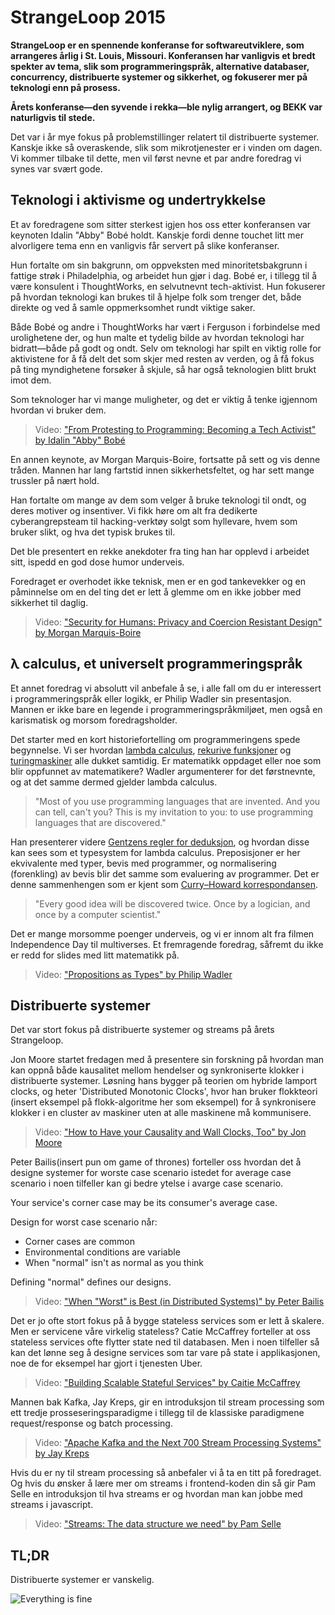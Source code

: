 # StrangeLoop 2015

**StrangeLoop er en spennende konferanse for softwareutviklere, som arrangeres årlig i St. Louis, Missouri. Konferansen har vanligvis et bredt spekter av tema, slik som programmeringspråk, alternative databaser, concurrency, distribuerte systemer og sikkerhet, og fokuserer mer på teknologi enn på prosess.**

**Årets konferanse—den syvende i rekka—ble nylig arrangert, og BEKK var naturligvis til stede.**

Det var i år mye fokus på problemstillinger relatert til distribuerte systemer. Kanskje ikke så overaskende, slik som mikrotjenester er i vinden om dagen. Vi kommer tilbake til dette, men vil først nevne et par andre foredrag vi synes var svært gode.

## Teknologi i aktivisme og undertrykkelse

Et av foredragene som sitter sterkest igjen hos oss etter konferansen var keynoten Idalin "Abby" Bobé holdt. Kanskje fordi denne touchet litt mer alvorligere tema enn en vanligvis får servert på slike konferanser. 

Hun fortalte om sin bakgrunn, om oppveksten med minoritetsbakgrunn i fattige strøk i Philadelphia, og arbeidet hun gjør i dag. Bobé er, i tillegg til å være konsulent i ThoughtWorks, en selvutnevnt tech-aktivist. Hun fokuserer på hvordan teknologi kan brukes til å hjelpe folk som trenger det, både direkte og ved å samle oppmerksomhet rundt viktige saker.

Både Bobé og andre i ThoughtWorks har vært i Ferguson i forbindelse med urolighetene der, og hun malte et tydelig bilde av hvordan teknologi har bidratt—både på godt og ondt. Selv om teknologi har spilt en viktig rolle for aktivistene for å få delt det som skjer med resten av verden, og å få fokus på ting myndighetene forsøker å skjule, så har også teknologien blitt brukt imot dem.

Som teknologer har vi mange muligheter, og det er viktig å tenke igjennom hvordan vi bruker dem.

> Video: ["From Protesting to Programming: Becoming a Tech Activist" by Idalin "Abby" Bobé](https://youtu.be/gy82S8tjJX8)  

En annen keynote, av Morgan Marquis-Boire, fortsatte på sett og vis denne tråden. Mannen har lang fartstid innen sikkerhetsfeltet, og har sett mange trussler på nært hold.

Han fortalte om mange av dem som velger å bruke teknologi til ondt, og deres motiver og insentiver. Vi fikk høre om alt fra dedikerte cyberangrepsteam til hacking-verktøy solgt som hyllevare, hvem som bruker slikt, og hva det typisk brukes til.

Det ble presentert en rekke anekdoter fra ting han har opplevd i arbeidet sitt, ispedd en god dose humor underveis.

Foredraget er overhodet ikke teknisk, men er en god tankevekker og en påminnelse om en del ting det er lett å glemme om en ikke jobber med sikkerhet til daglig.

> Video: ["Security for Humans: Privacy and Coercion Resistant Design" by Morgan Marquis-Boire](https://youtu.be/k4ypqzOShZs)



## λ calculus, et universelt programmeringspråk

Et annet foredrag vi absolutt vil anbefale å se, i alle fall om du er interessert i programmeringspråk eller logikk, er Philip Wadler sin presentasjon. Mannen er ikke bare en legende i programmeringspråkmiljøet, men også en karismatisk og morsom foredragsholder.

Det starter med en kort historiefortelling om programmeringens spede begynnelse. Vi ser hvordan [lambda calculus](https://en.wikipedia.org/wiki/Lambda_calculus), [rekurive funksjoner](https://en.wikipedia.org/wiki/Computable_function) og [turingmaskiner](https://en.wikipedia.org/wiki/Turing_machine) alle dukket samtidig. Er matematikk oppdaget eller noe som blir oppfunnet av matematikere? Wadler argumenterer for det førstnevnte, og at det samme dermed gjelder lambda calculus.

> "Most of you use programming languages that are invented. And you can tell, can't you? This is my invitation to you: to use programming languages that are discovered."

Han presenterer videre [Gentzens regler for deduksjon](https://no.wikipedia.org/wiki/Naturlig_deduksjon), og hvordan disse kan sees som et typesystem for lambda calculus. Preposisjoner er her ekvivalente med typer, bevis med programmer, og normalisering (forenkling) av bevis blir det samme som evaluering av programmer. Det er denne sammenhengen som er kjent som [Curry–Howard korrespondansen](https://en.wikipedia.org/wiki/Curry–Howard_correspondence).

> "Every good idea will be discovered twice. Once by a logician, and once by a computer scientist."

Det er mange morsomme poenger underveis, og vi er innom alt fra filmen Independence Day til multiverses. Et fremragende foredrag, såfremt du ikke er redd for slides med litt matematikk på.

> Video: ["Propositions as Types" by Philip Wadler](https://youtu.be/IOiZatlZtGU)


## Distribuerte systemer

Det var stort fokus på distribuerte systemer og streams på årets Strangeloop.

Jon Moore startet fredagen med å presentere sin forskning på hvordan man kan oppnå 
både kausalitet mellom hendelser og synkroniserte klokker i distribuerte systemer.
Løsning hans bygger på teorien om hybride lamport clocks, og heter 'Distributed 
Monotonic Clocks', hvor han bruker flokkteori (insert eksempel på flokk-algoritme her som eksempel)
for å synkronisere klokker i en cluster av maskiner uten at alle maskinene
må kommunisere.

> Video: ["How to Have your Causality and Wall Clocks, Too" by Jon Moore](https://youtu.be/YqNGbvFHoKM)

Peter Bailis(insert pun om game of thrones) forteller oss hvordan det å 
designe systemer for worste case scenario istedet for average case scenario
i noen tilfeller kan gi bedre ytelse i avarge case scenario. 

Your service's corner case may be its consumer's average case.

Design for worst case scenario når:

* Corner cases are common
* Environmental conditions are variable
* When "normal" isn't as normal as you think

Defining "normal" defines our designs. 

> Video: ["When "Worst" is Best (in Distributed Systems)" by Peter Bailis](https://youtu.be/ZGIAypUUwoQ)

Det er jo ofte stort fokus på å bygge stateless services som er lett å skalere. 
Men er servicene våre virkelig stateless? Catie McCaffrey forteller at oss stateless 
services ofte flytter state ned til databasen. Men i noen tilfeller så kan det lønne
seg å designe services som tar vare på state i applikasjonen, noe de for eksempel har gjort i tjenesten Uber.

> Video: ["Building Scalable Stateful Services" by Caitie McCaffrey](https://youtu.be/H0i_bXKwujQ)

Mannen bak Kafka, Jay Kreps, gir en introduksjon til stream processing som ett 
tredje prosseseringsparadigme i tillegg til de klassiske paradigmene request/response 
og batch processing.

> Video: ["Apache Kafka and the Next 700 Stream Processing Systems" by Jay Kreps](https://youtu.be/9RMOc0SwRro)

Hvis du er ny til stream processing så anbefaler vi å ta en titt på foredraget.
Og hvis du ønsker å lære mer om streams i frontend-koden din så gir Pam Selle en
introduksjon til hva streams er og hvordan man kan jobbe med streams i javascript.

> Video: ["Streams: The data structure we need" by Pam Selle](https://youtu.be/3iKkwzlch0o)  


## TL;DR

Distribuerte systemer er vanskelig.

![Everything is fine](everything-is-fine.jpg)